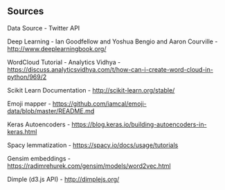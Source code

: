 ## Sources
Data Source - Twitter API

Deep Learning - Ian Goodfellow and Yoshua Bengio and Aaron Courville - http://www.deeplearningbook.org/

WordCloud Tutorial - Analytics Vidhya - https://discuss.analyticsvidhya.com/t/how-can-i-create-word-cloud-in-python/969/2

Scikit Learn Documentation - http://scikit-learn.org/stable/

Emoji mapper - https://github.com/iamcal/emoji-data/blob/master/README.md

Keras Autoencoders - https://blog.keras.io/building-autoencoders-in-keras.html

Spacy lemmatization - https://spacy.io/docs/usage/tutorials

Gensim embeddings - https://radimrehurek.com/gensim/models/word2vec.html

Dimple (d3.js API) - http://dimplejs.org/
